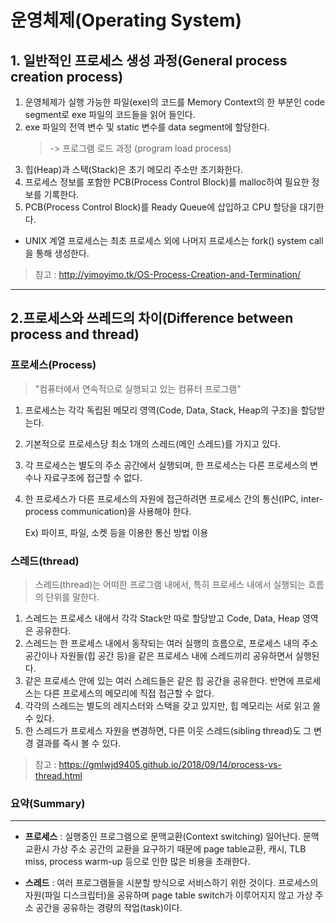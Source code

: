 # 운영체제(Operating System)
## 1. 일반적인 프로세스 생성 과정(General process creation process)
1. 운영체제가 실행 가능한 파일(exe)의 코드를 Memory Context의 한 부분인 code segment로 exe 파일의 코드들을 읽어 들인다.
2. exe 파일의 전역 변수 및 static 변수를 data segment에 할당한다.
   > -> 프로그램 로드 과정 (program load process)
3. 힙(Heap)과 스택(Stack)은 초기 메모리 주소만 초기화한다.
4. 프로세스 정보를 포함한 PCB(Process Control Block)를 malloc하여 필요한 정보를 기록한다.
5. PCB(Process Control Block)를 Ready Queue에 삽입하고 CPU 할당을 대기한다.
* UNIX 계열 프로세스는 최초 프로세스 외에 나머지 프로세스는 fork() system call을 통해 생성한다.

> 참고 : http://yimoyimo.tk/OS-Process-Creation-and-Termination/
<hr>

## 2.프로세스와 쓰레드의 차이(Difference between process and thread)
### 프로세스(Process)
> "컴퓨터에서 연속적으로 실행되고 있는 컴퓨터 프로그램"

1. 프로세스는 각각 독립된 메모리 영역(Code, Data, Stack, Heap의 구조)을 할당받는다. 
2. 기본적으로 프로세스당 최소 1개의 스레드(메인 스레드)를 가지고 있다.
3. 각 프로세스는 별도의 주소 공간에서 실행되며, 한 프로세스는 다른 프로세스의 변수나 자료구조에 접근할 수 없다.
4. 한 프로세스가 다른 프로세스의 자원에 접근하려면 프로세스 간의 통신(IPC, inter-process communication)을 사용해야 한다.

    Ex) 파이프, 파일, 소켓 등을 이용한 통신 방법 이용

### 스레드(thread)
> 스레드(thread)는 어떠한 프로그램 내에서, 특히 프로세스 내에서 실행되는 흐름의 단위를 말한다.

1. 스레드는 프로세스 내에서 각각 Stack만 따로 할당받고 Code, Data, Heap 영역은 공유한다.
2. 스레드는 한 프로세스 내에서 동작되는 여러 실행의 흐름으로, 프로세스 내의 주소 공간이나 자원들(힙 공간 등)을 같은 프로세스 내에 스레드끼리 공유하면서 실행된다.
3. 같은 프로세스 안에 있는 여러 스레드들은 같은 힙 공간을 공유한다. 반면에 프로세스는 다른 프로세스의 메모리에 직접 접근할 수 없다.
4. 각각의 스레드는 별도의 레지스터와 스택을 갖고 있지만, 힙 메모리는 서로 읽고 쓸 수 있다.
5. 한 스레드가 프로세스 자원을 변경하면, 다른 이웃 스레드(sibling thread)도 그 변경 결과를 즉시 볼 수 있다.

>참고 : https://gmlwjd9405.github.io/2018/09/14/process-vs-thread.html

### 요약(Summary)
<hr>

* **프로세스** : 실행중인 프로그램으로 문맥교환(Context switching) 일어난다. 문맥 교환시 가상 주소 공간의 교환을 요구하기 때문에 page table교환, 캐시, TLB miss, process warm-up 등으로 인한 많은 비용을 초래한다.

* **스레드** : 여러 프로그램들을 시분할 방식으로 서비스하기 위한 것이다. 프로세스의 자원(파일 디스크립터)을 공유하며 page table switch가 이루어지지 않고 가상 주소 공간을 공유하는 경량의 작업(task)이다.
